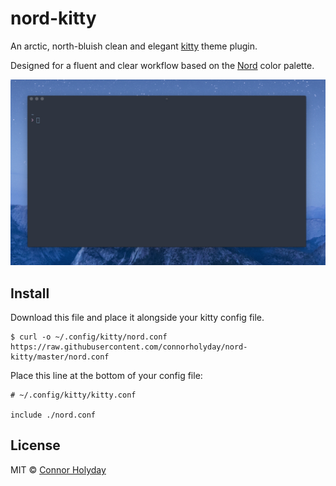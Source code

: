 # nord-kitty

An arctic, north-bluish clean and elegant [kitty](https://github.com/kovidgoyal/kitty) theme plugin.

Designed for a fluent and clear workflow based on the [Nord](https://github.com/arcticicestudio/nord) color palette.

![](screenshot.png)

## Install

Download this file and place it alongside your kitty config file.
```
$ curl -o ~/.config/kitty/nord.conf https://raw.githubusercontent.com/connorholyday/nord-kitty/master/nord.conf
```

Place this line at the bottom of your config file:
```
# ~/.config/kitty/kitty.conf

include ./nord.conf
```

## License

MIT © [Connor Holyday](https://holyday.me)
